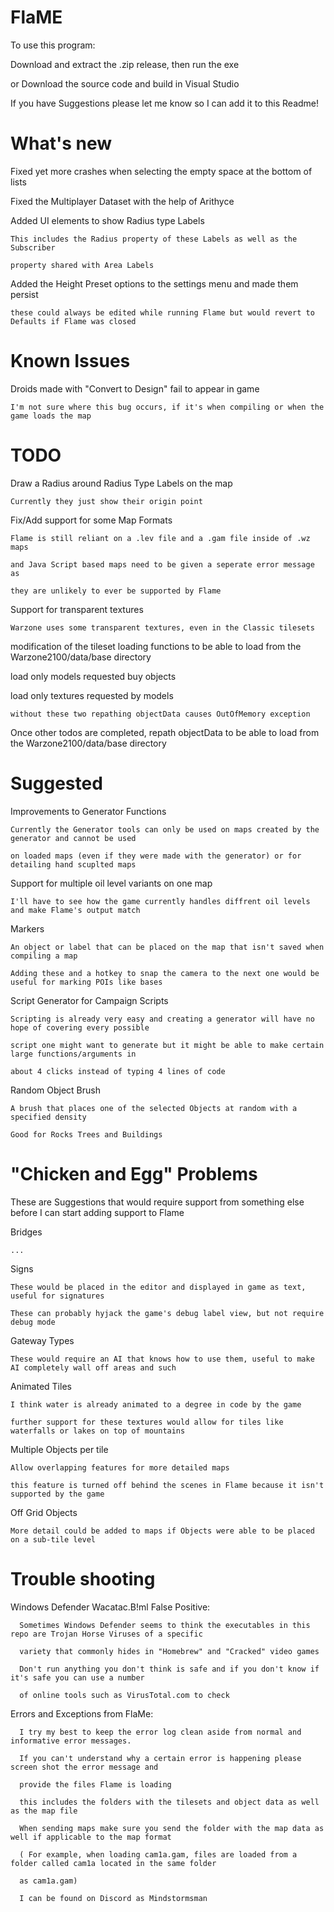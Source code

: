 # FlaME

To use this program:

Download and extract the .zip release, then run the exe

or Download the source code and build in Visual Studio

If you have Suggestions please let me know so I can add it to this Readme!

# What's new

Fixed yet more crashes when selecting the empty space at the bottom of lists

Fixed the Multiplayer Dataset with the help of Arithyce

Added UI elements to show Radius type Labels

    This includes the Radius property of these Labels as well as the Subscriber
    
    property shared with Area Labels

Added the Height Preset options to the settings menu and made them persist

    these could always be edited while running Flame but would revert to Defaults if Flame was closed

# Known Issues

Droids made with "Convert to Design" fail to appear in game

	I'm not sure where this bug occurs, if it's when compiling or when the game loads the map

# TODO

Draw a Radius around Radius Type Labels on the map

    Currently they just show their origin point

Fix/Add support for some Map Formats

    Flame is still reliant on a .lev file and a .gam file inside of .wz maps

    and Java Script based maps need to be given a seperate error message as
    
    they are unlikely to ever be supported by Flame

Support for transparent textures

    Warzone uses some transparent textures, even in the Classic tilesets

modification of the tileset loading functions to be able to load from the Warzone2100/data/base directory

load only models requested buy objects

load only textures requested by models

	without these two repathing objectData causes OutOfMemory exception

Once other todos are completed, repath objectData to be able to load from the Warzone2100/data/base directory

# Suggested

Improvements to Generator Functions

    Currently the Generator tools can only be used on maps created by the generator and cannot be used

    on loaded maps (even if they were made with the generator) or for detailing hand scuplted maps

Support for multiple oil level variants on one map

    I'll have to see how the game currently handles diffrent oil levels and make Flame's output match

Markers

    An object or label that can be placed on the map that isn't saved when compiling a map

    Adding these and a hotkey to snap the camera to the next one would be useful for marking POIs like bases

Script Generator for Campaign Scripts

    Scripting is already very easy and creating a generator will have no hope of covering every possible

    script one might want to generate but it might be able to make certain large functions/arguments in

    about 4 clicks instead of typing 4 lines of code

Random Object Brush

	A brush that places one of the selected Objects at random with a specified density

 	Good for Rocks Trees and Buildings

# "Chicken and Egg" Problems

These are Suggestions that would require support from something else before I can start adding support to Flame

Bridges

    ...

Signs

    These would be placed in the editor and displayed in game as text, useful for signatures

    These can probably hyjack the game's debug label view, but not require debug mode

Gateway Types

    These would require an AI that knows how to use them, useful to make AI completely wall off areas and such

Animated Tiles

    I think water is already animated to a degree in code by the game
    
    further support for these textures would allow for tiles like waterfalls or lakes on top of mountains

Multiple Objects per tile

    Allow overlapping features for more detailed maps

    this feature is turned off behind the scenes in Flame because it isn't supported by the game

Off Grid Objects
    
    More detail could be added to maps if Objects were able to be placed on a sub-tile level

# Trouble shooting

Windows Defender Wacatac.B!ml False Positive:

      Sometimes Windows Defender seems to think the executables in this repo are Trojan Horse Viruses of a specific
      
      variety that commonly hides in "Homebrew" and "Cracked" video games

      Don't run anything you don't think is safe and if you don't know if it's safe you can use a number
      
      of online tools such as VirusTotal.com to check

Errors and Exceptions from FlaMe:

      I try my best to keep the error log clean aside from normal and informative error messages.

      If you can't understand why a certain error is happening please screen shot the error message and

      provide the files Flame is loading

      this includes the folders with the tilesets and object data as well as the map file

      When sending maps make sure you send the folder with the map data as well if applicable to the map format

      ( For example, when loading cam1a.gam, files are loaded from a folder called cam1a located in the same folder

      as cam1a.gam)

      I can be found on Discord as Mindstormsman
